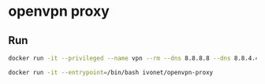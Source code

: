# openvpn proxy


## Run

```bash
docker run -it --privileged --name vpn --rm --dns 8.8.8.8 --dns 8.8.4.4 -v $(pwd)/config:/config -v $(pwd)/credentials:/credentials -p 3128:3128 ivonet/openvpn-proxy
```

```bash
docker run -it --entrypoint=/bin/bash ivonet/openvpn-proxy
```

